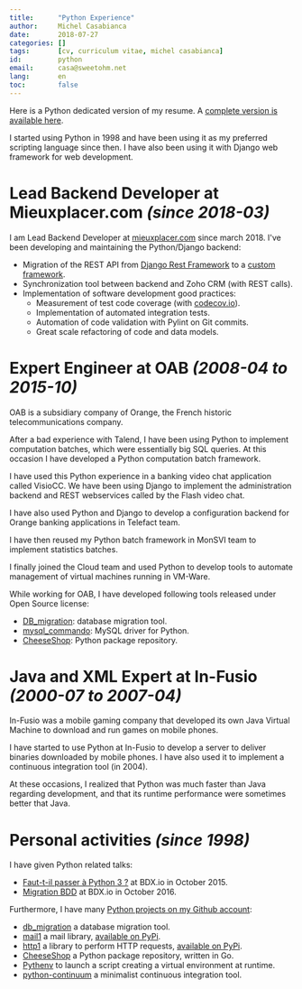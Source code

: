 ```yaml
---
title:      "Python Experience"
author:     Michel Casabianca
date:       2018-07-27
categories: []
tags:       [cv, curriculum vitae, michel casabianca]
id:         python
email:      casa@sweetohm.net
lang:       en
toc:        false
---
```


Here is a Python dedicated version of my resume. A [complete version is available here](http://sweetohm.net/resume/resume.en.html).

<!--more-->

I started using Python in 1998 and have been using it as my preferred scripting language since then. I have also been using it with Django web framework for web development.

# Lead Backend Developer at Mieuxplacer.com *(since 2018-03)*

I am Lead Backend Developer at [mieuxplacer.com](http://mieuxplacer.com) since march 2018. I've been developing and maintaining the Python/Django backend:

- Migration of the REST API from [Django Rest Framework](http://www.django-rest-framework.org/) to a [custom framework](https://github.com/c4s4/django-rest).
- Synchronization tool between backend and Zoho CRM (with REST calls).
- Implementation of software development good practices:
  - Measurement of test code coverage (with [codecov.io](http://codecov.io)).
  - Implementation of automated integration tests.
  - Automation of code validation with Pylint on Git commits.
  - Great scale refactoring of code and data models.

# Expert Engineer at OAB *(2008-04 to 2015-10)*

OAB is a subsidiary company of Orange, the French historic telecommunications company.

After a bad experience with Talend, I have been using Python to implement computation batches, which were essentially big SQL queries. At this occasion I have developed a Python computation batch framework.

I have used this Python experience in a banking video chat application called VisioCC. We have been using Django to implement the administration backend and REST webservices called by the Flash video chat.

I have also used Python and Django to develop a configuration backend for Orange banking applications in Telefact team.

I have then reused my Python batch framework in MonSVI team to implement statistics batches.

I finally joined the Cloud team and used Python to develop tools to automate management of virtual machines running in VM-Ware.

While working for OAB, I have developed following tools released under Open Source license:

- [DB_migration](https://github.com/c4s4/db_migration): database migration tool.
- [mysql_commando](https://github.com/c4s4/mysql_commando): MySQL driver for Python.
- [CheeseShop](https://github.com/c4s4/cheeseshop): Python package repository.

# Java and XML Expert at In-Fusio *(2000-07 to 2007-04)*

In-Fusio was a mobile gaming company that developed its own Java Virtual Machine to download and run games on mobile phones.

I have started to use Python at In-Fusio to develop a server to deliver binaries downloaded by mobile phones. I have also used it to implement a continuous integration tool (in 2004).

At these occasions, I realized that Python was much faster than Java regarding development, and that its runtime performance were sometimes better that Java.

# Personal activities *(since 1998)*

I have given Python related talks:

- [Faut-t-il passer à Python 3 ?](http://sweetohm.net/slides/python-3-migration/) at BDX.io in October 2015.
- [Migration BDD](http://sweetohm.net/slides/db-migration/) at BDX.io in October 2016.

Furthermore, I have many [Python projects on my Github account](https://github.com/c4s4?utf8=%E2%9C%93&tab=repositories&q=&type=&language=python):

- [db_migration](https://github.com/c4s4/db_migration) a database migration tool.
- [mail1](https://github.com/c4s4/mail1) a mail library, [available on PyPi](https://pypi.org/project/mail1/).
- [http1](https://github.com/c4s4/http1) a library to perform HTTP requests, [available on PyPi](https://pypi.org/project/http1/).
- [CheeseShop](https://github.com/c4s4/cheeseshop) a Python package repository, written in Go.
- [Pythenv](https://github.com/c4s4/pythenv) to launch a script creating a virtual environment at runtime.
- [python-continuum](https://github.com/c4s4/python-continuum) a minimalist continuous integration tool.
